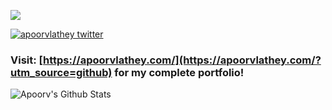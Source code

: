 [![](./header.png)](https://apoorvlathey.com/?utm_source=github)
<p>
  <a href="https://twitter.com/apoorvlathey" target="blank"><img src="https://img.shields.io/twitter/follow/apoorvlathey?logo=twitter&style=for-the-badge" alt="apoorvlathey twitter" /></a>
</p>

### Visit: [https://apoorvlathey.com/](https://apoorvlathey.com/?utm_source=github) for my complete portfolio!

<p>
  <img src="https://github-readme-stats.vercel.app/api?username=codinmaster&count_private=true&show_icons=true&theme=radical&bg_color=0,0f0c29,302b63,24243e" alt="Apoorv's Github Stats" />
</p>
